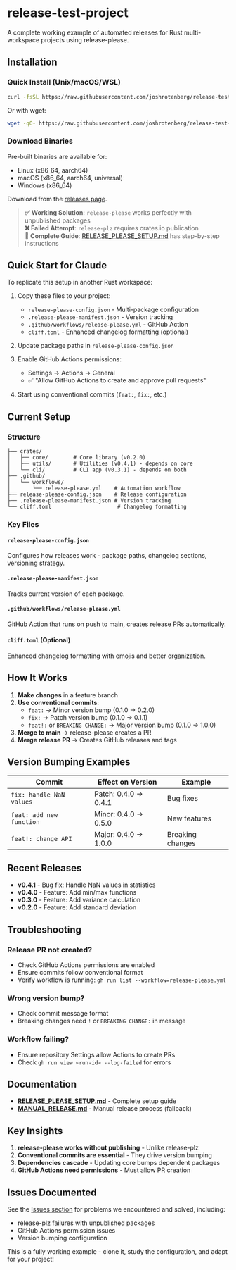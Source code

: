 # release-test-project

A complete working example of automated releases for Rust multi-workspace projects using release-please.

## Installation

### Quick Install (Unix/macOS/WSL)

```bash
curl -fsSL https://raw.githubusercontent.com/joshrotenberg/release-test-project/main/install.sh | bash
```

Or with wget:
```bash
wget -qO- https://raw.githubusercontent.com/joshrotenberg/release-test-project/main/install.sh | bash
```

### Download Binaries

Pre-built binaries are available for:
- Linux (x86_64, aarch64)
- macOS (x86_64, aarch64, universal)
- Windows (x86_64)

Download from the [releases page](https://github.com/joshrotenberg/release-test-project/releases).

> **✅ Working Solution**: `release-please` works perfectly with unpublished packages  
> **❌ Failed Attempt**: `release-plz` requires crates.io publication  
> **📖 Complete Guide**: [RELEASE_PLEASE_SETUP.md](RELEASE_PLEASE_SETUP.md) has step-by-step instructions

## Quick Start for Claude

To replicate this setup in another Rust workspace:

1. Copy these files to your project:
   - `release-please-config.json` - Multi-package configuration
   - `.release-please-manifest.json` - Version tracking
   - `.github/workflows/release-please.yml` - GitHub Action
   - `cliff.toml` - Enhanced changelog formatting (optional)

2. Update package paths in `release-please-config.json`

3. Enable GitHub Actions permissions:
   - Settings → Actions → General
   - ✅ "Allow GitHub Actions to create and approve pull requests"

4. Start using conventional commits (`feat:`, `fix:`, etc.)

## Current Setup

### Structure
```
├── crates/
│   ├── core/        # Core library (v0.2.0)
│   ├── utils/       # Utilities (v0.4.1) - depends on core
│   └── cli/         # CLI app (v0.3.1) - depends on both
├── .github/
│   └── workflows/
│       └── release-please.yml    # Automation workflow
├── release-please-config.json    # Release configuration
├── .release-please-manifest.json # Version tracking
└── cliff.toml                     # Changelog formatting
```

### Key Files

#### `release-please-config.json`
Configures how releases work - package paths, changelog sections, versioning strategy.

#### `.release-please-manifest.json`
Tracks current version of each package.

#### `.github/workflows/release-please.yml`
GitHub Action that runs on push to main, creates release PRs automatically.

#### `cliff.toml` (Optional)
Enhanced changelog formatting with emojis and better organization.

## How It Works

1. **Make changes** in a feature branch
2. **Use conventional commits**:
   - `feat:` → Minor version bump (0.1.0 → 0.2.0)
   - `fix:` → Patch version bump (0.1.0 → 0.1.1)
   - `feat!:` or `BREAKING CHANGE:` → Major version bump (0.1.0 → 1.0.0)
3. **Merge to main** → release-please creates a PR
4. **Merge release PR** → Creates GitHub releases and tags

## Version Bumping Examples

| Commit | Effect on Version | Example |
|--------|------------------|---------|
| `fix: handle NaN values` | Patch: 0.4.0 → 0.4.1 | Bug fixes |
| `feat: add new function` | Minor: 0.4.0 → 0.5.0 | New features |
| `feat!: change API` | Major: 0.4.0 → 1.0.0 | Breaking changes |

## Recent Releases

- **v0.4.1** - Bug fix: Handle NaN values in statistics
- **v0.4.0** - Feature: Add min/max functions
- **v0.3.0** - Feature: Add variance calculation
- **v0.2.0** - Feature: Add standard deviation

## Troubleshooting

### Release PR not created?
- Check GitHub Actions permissions are enabled
- Ensure commits follow conventional format
- Verify workflow is running: `gh run list --workflow=release-please.yml`

### Wrong version bump?
- Check commit message format
- Breaking changes need `!` or `BREAKING CHANGE:` in message

### Workflow failing?
- Ensure repository Settings allow Actions to create PRs
- Check `gh run view <run-id> --log-failed` for errors

## Documentation

- **[RELEASE_PLEASE_SETUP.md](RELEASE_PLEASE_SETUP.md)** - Complete setup guide
- **[MANUAL_RELEASE.md](MANUAL_RELEASE.md)** - Manual release process (fallback)

## Key Insights

1. **release-please works without publishing** - Unlike release-plz
2. **Conventional commits are essential** - They drive version bumping
3. **Dependencies cascade** - Updating core bumps dependent packages
4. **GitHub Actions need permissions** - Must allow PR creation

## Issues Documented

See the [Issues section](#issues-encountered--solutions) for problems we encountered and solved, including:
- release-plz failures with unpublished packages
- GitHub Actions permission issues
- Version bumping configuration

This is a fully working example - clone it, study the configuration, and adapt for your project!